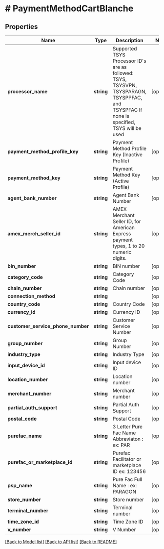 # # PaymentMethodCartBlanche

## Properties

Name | Type | Description | Notes
------------ | ------------- | ------------- | -------------
**processor_name** | **string** | Supported TSYS Processor ID&#39;s are as followed:  TSYS, TSYSVPN, TSYSPARAGN, TSYSPPFAC, and TSYSPFAC  If none is specified, TSYS will be used | [optional]
**payment_method_profile_key** | **string** | Payment Method Profile Key (Inactive Profile) | [optional]
**payment_method_key** | **string** | Payment Method Key (Active Profile) | [optional]
**agent_bank_number** | **string** | Agent Bank Number | [optional]
**amex_merch_seller_id** | **string** | AMEX Merchant Seller ID, for American Express payment types, 1 to 20 numeric digits. | [optional]
**bin_number** | **string** | BIN number | [optional]
**category_code** | **string** | Category Code | [optional]
**chain_number** | **string** | Chain number | [optional]
**connection_method** | **string** |  | [optional]
**country_code** | **string** | Country Code | [optional]
**currency_id** | **string** | Currency ID | [optional]
**customer_service_phone_number** | **string** | Customer Service Number | [optional]
**group_number** | **string** | Group Number | [optional]
**industry_type** | **string** | Industry Type | [optional]
**input_device_id** | **string** | Input device ID | [optional]
**location_number** | **string** | Location number | [optional]
**merchant_number** | **string** | Merchant number | [optional]
**partial_auth_support** | **string** | Partial Auth Support | [optional]
**postal_code** | **string** | Postal Code | [optional]
**purefac_name** | **string** | 3 Letter Pure Fac Name Abbreviaton : ex: PAR | [optional]
**purefac_or_marketplace_id** | **string** | Purefac Facilitator or marketplace ID ex: 123456 | [optional]
**psp_name** | **string** | Pure Fac Full Name : ex: PARAGON | [optional]
**store_number** | **string** | Store number | [optional]
**terminal_number** | **string** | Terminal number | [optional]
**time_zone_id** | **string** | Time Zone ID | [optional]
**v_number** | **string** | V Number | [optional]

[[Back to Model list]](../../README.md#models) [[Back to API list]](../../README.md#endpoints) [[Back to README]](../../README.md)
